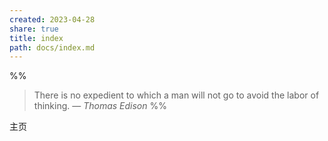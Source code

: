 ```yaml
---
created: 2023-04-28
share: true
title: index
path: docs/index.md
---
```


%%
> There is no expedient to which a man will not go to avoid the labor of thinking.
> — <cite>Thomas Edison</cite>
%%

主页
